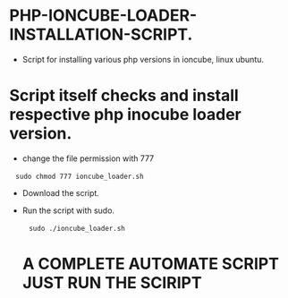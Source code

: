 # PHP-IONCUBE-LOADER-INSTALLATION-SCRIPT. 

* Script for installing various php versions in ioncube, linux ubuntu.

# Script itself checks and install respective php inocube loader version. 

* change the file permission with 777 

` ` ` sudo chmod 777 ioncube_loader.sh ` ` `

* Download the script.


* Run the script with sudo.

  ` ` ` sudo ./ioncube_loader.sh ` ` `
  
  # A COMPLETE AUTOMATE SCRIPT JUST RUN THE SCIRIPT
